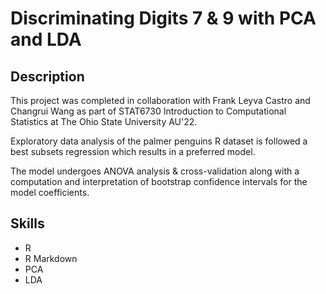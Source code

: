 # Discriminating Digits 7 & 9 with PCA and LDA

## Description
This project was completed in collaboration with Frank Leyva Castro and Changrui Wang as part of STAT6730 Introduction to Computational Statistics at The Ohio State University AU'22.

Exploratory data analysis of the palmer penguins R dataset is followed a best subsets regression which results in a preferred model.

The model undergoes ANOVA analysis & cross-validation along with a computation and interpretation of bootstrap confidence intervals for the model coefficients.

## Skills
- R
- R Markdown
- PCA
- LDA
